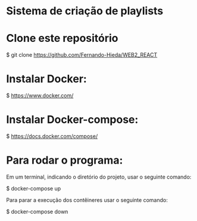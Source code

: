 # Sistema de criação de playlists
# Clone este repositório

$ git clone https://github.com/Fernando-Hieda/WEB2_REACT

# Instalar Docker:

$ https://www.docker.com/

# Instalar Docker-compose:

$ https://docs.docker.com/compose/

# Para rodar o programa:

Em um terminal, indicando o diretório do projeto, usar o seguinte comando:

$ docker-compose up

Para parar a execução dos contêineres usar o seguinte comando:

$ docker-compose down